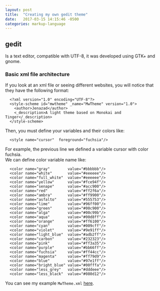 ```yaml
---
layout: post
title:  "Creating my own gedit theme"
date:   2017-03-15 14:15:46 -0500
categories: markup-language
---
```

## gedit

Is a text editor, compatible with UTF-8, it was developed using GTK+ and gnome.  

### Basic xml file architecture

If you look at an xml file or seeing different websites, you will notice that they have the following format:

  ```
    <?xml version="1.0" encoding="UTF-8"?>
    <style-scheme id="mwtheme" _name="MwTheme" version="1.0">
      <author>Jenazad</author>
      <_description>A light theme based on Monokai and Tinger</_description>
    </style-scheme>
  ```

Then, you must define your variables and their colors like:

  ```
    <style name="cursor"  foreground="fuchsia"/>
  ```

For example, the previous line we defined a variable cursor with color fuchsia.  
We can define color variable name like:

  ```
    <color name="gray"        value="#bbbbbb"/>
    <color name="white"       value="#eeeeee"/>
    <color name="full_white"  value="#eeeeee"/>
    <color name="yellow"      value="#fce94f"/>
    <color name="senape"      value="#acc900"/>
    <color name="red"         value="#ff2f6a"/>
    <color name="ambra"       value="#ff9900"/>
    <color name="asfalto"     value="#555753"/>
    <color name="lime"        value="#96ff00"/>
    <color name="green"       value="#00c900"/>
    <color name="alga"        value="#00c99b"/>
    <color name="aqua"        value="#00d8ff"/>
    <color name="orange"      value="#ff6100"/>
    <color name="cyan"        value="#009cff"/>
    <color name="violet"      value="#9e91ff"/>
    <color name="light_blue"  value="#adb2ff"/>
    <color name="carbon"      value="#232323"/>
    <color name="pink"        value="#ff3a35"/>
    <color name="purple"      value="#bb66ff"/>
    <color name="fuchsia"     value="#ff44cc"/>
    <color name="magenta"     value="#ff79d9"/>
    <color name="blue"        value="#97e1ff"/>
    <color name="bright_blue" value="#00fffa"/>
    <color name="less_grey"   value="#dddeee"/>
    <color name="less_black"  value="#080d12"/>
  ```

You can see my example `MwTheme.xml` [here](/files/mwtheme.zip).
